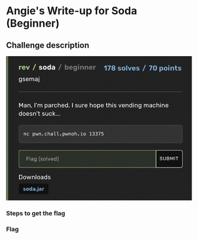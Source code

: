 <h1> Angie's Write-up for Soda (Beginner) </h1>

<h2>Challenge description</h2>

<img width="1000" alt="reverse engineering challenge" src="https://github.com/angietechcafe/CTFWriteUps/blob/main/Buckeye%20CTF/Reverse%20Engineering/Soda%20description.png?raw=true">

<h3>Steps to get the flag</h3>

<h3>Flag</h3>
